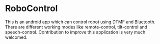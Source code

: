 # RoboControl
This is an android app which can control robot using DTMF and Bluetooth. There are different working modes like remote-control, tilt-control and speech-control. Contribution to improve this application is very much welcomed.
